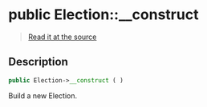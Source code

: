 # public Election::__construct

> [Read it at the source](https://github.com/julien-boudry/Condorcet/blob/master/src/Election.php#L140)

## Description    

```php
public Election->__construct ( )
```

Build a new Election.
